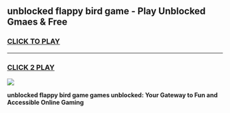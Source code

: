 
## unblocked flappy bird game - Play Unblocked Gmaes & Free
<h3>
<a href="https://news.freeplayer.one?title=unblocked_flappy_bird_game&ref=16F">CLICK TO PLAY</a></h3>
<hr>

<h3>
<a href="https://news.freeplayer.one?title=unblocked_flappy_bird_game&ref=16F">CLICK 2 PLAY</a>
  
</h3>

<a href="https://news.freeplayer.one?title=unblocked_flappy_bird_game&ref=16F/"><img src="https://clearcache.store/games.png"></a>


**unblocked flappy bird game games unblocked: Your Gateway to Fun and Accessible Online Gaming**
